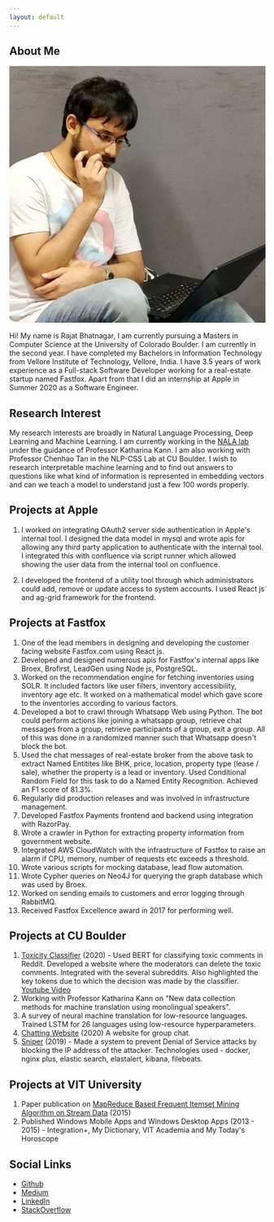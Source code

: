 ```yaml
---
layout: default
---
```


## About Me

<img class="profile-picture" src="rajat.jpeg">

Hi! My name is Rajat Bhatnagar, I am currently pursuing a Masters in Computer Science at the University of Colorado Boulder. I am currently in the second year. I have completed my Bachelors in Information Technology from Vellore Institute of Technology, Vellore, India. I have 3.5 years of work experience as a Full-stack Software Developer working for a real-estate startup named Fastfox. Apart from that I did an internship at Apple in Summer 2020 as a Software Engineer.

## Research Interest

My research interests are broadly in Natural Language Processing, Deep Learning and Machine Learning. I am currently working in the [NALA lab](https://nala-cub.github.io/) under the guidance of Professor Katharina Kann. I am also working with Professor Chenhao Tan in the NLP-CSS Lab at CU Boulder. I wish to research interpretable machine learning and to find out answers to questions like what kind of information is represented in embedding vectors and can we teach a model to understand just a few 100 words properly.

## Projects at Apple
1. I worked on integrating OAuth2 server side authentication in Apple's internal tool. I designed the data model in mysql and wrote apis for allowing any third party application to authenticate with the internal tool. I integrated this with confluence via script runner which allowed showing the user data from the internal tool on confluence.

2. I developed the frontend of a utility tool through which administrators could add, remove or update access to system accounts. I used React js and ag-grid framework for the frontend.

## Projects at Fastfox
1. One of the lead members in designing and developing the customer facing website Fastfox.com using React js.
2. Developed and designed numerous apis for Fastfox's internal apps like Broex, Brofirst, LeadGen using Node js, PostgreSQL.
3. Worked on the recommendation engine for fetching inventories using SOLR. It included factors like user filters, inventory accessibility, inventory age etc. It worked on a mathematical model which gave score to the inventories according to various factors.
4. Developed a bot to crawl through Whatsapp Web using Python. The bot could perform actions like joining a whatsapp group, retrieve chat messages from a group, retrieve participants of a group, exit a group. All of this was done in a randomized manner such that Whatsapp doesn't block the bot.
5. Used the chat messages of real-estate broker from the above task to extract Named Entitites like BHK, price, location, property type (lease / sale), whether the property is a lead or inventory. Used Conditional Random Field for this task to do a Named Entity Recognition. Achieved an F1 score of 81.3%.
6. Regularly did production releases and was involved in infrastructure management.
7. Developed Fastfox Payments frontend and backend using integration with RazorPay.
8. Wrote a crawler in Python for extracting property information from government website.
9. Integrated AWS CloudWatch with the infrastructure of Fastfox to raise an alarm if CPU, memory, number of requests etc exceeds a threshold.
10. Wrote various scripts for mocking database, lead flow automation.
11. Wrote Cypher queries on Neo4J for querying the graph database which was used by Broex.
12. Worked on sending emails to customers and error logging through RabbitMQ.
13. Received Fastfox Excellence award in 2017 for performing well.

## Projects at CU Boulder
1. [Toxicity Classifier](http://detoxify.machineintheloop.com) (2020) - Used BERT for classifying toxic comments in Reddit. Developed a website where the moderators can delete the toxic comments. Integrated with the several subreddits. Also highlighted the key tokens due to which the decision was made by the classifier. [Youtube Video](https://www.youtube.com/watch?v=GLFzFjl7X7o)
2. Working with Professor Katharina Kann on "New data collection methods for machine translation using monolingual speakers". 
2. A survey of neural machine translation for low-resource languages. Trained LSTM for 26 languages using low-resource hyperparameters.
3. [Chatting Website](http://negotiation.machineintheloop.com) (2020) A website for group chat.
4. [Sniper](https://youtu.be/d72DzrDAfFM) (2019) - Made a system to prevent Denial of Service attacks by blocking the IP address of the attacker. Technologies used - docker, nginx plus, elastic search, elastalert, kibana, filebeats.

## Projects at VIT University
1. Paper publication on [MapReduce Based Frequent Itemset Mining Algorithm on Stream Data](https://www.researchgate.net/publication/289124517_MapReduce_Based_Frequent_Itemset_Mining_Algorithm_on_Stream_Data) (2015)
2. Published Windows Mobile Apps and Windows Desktop Apps (2013 - 2015) - Integration+, My Dictionary, VIT Academia and My Today's Horoscope

## Social Links

- [Github](https://github.com/rajatbhatnagar94)
- [Medium](https://medium.com/@rajat.bhatnagar)
- [LinkedIn](https://www.linkedin.com/in/rajat-bhatnagar94)
- [StackOverflow](https://stackoverflow.com/users/6453114/rajat-bhatnagar)